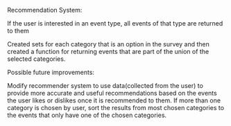 Recommendation System:

If the user is interested in an event type, all events of that type are returned to them 

Created sets for each category that is an option in the survey and then created a function for returning events that are part of the union of the selected categories.

Possible future improvements:

Modify recommender system to use data(collected from the user) to provide more accurate and useful recommendations based on the events the user likes or dislikes once it is recommended to them.
If more than one category is chosen by user, sort the results from most chosen categories to the events that only have one of the chosen categories.


